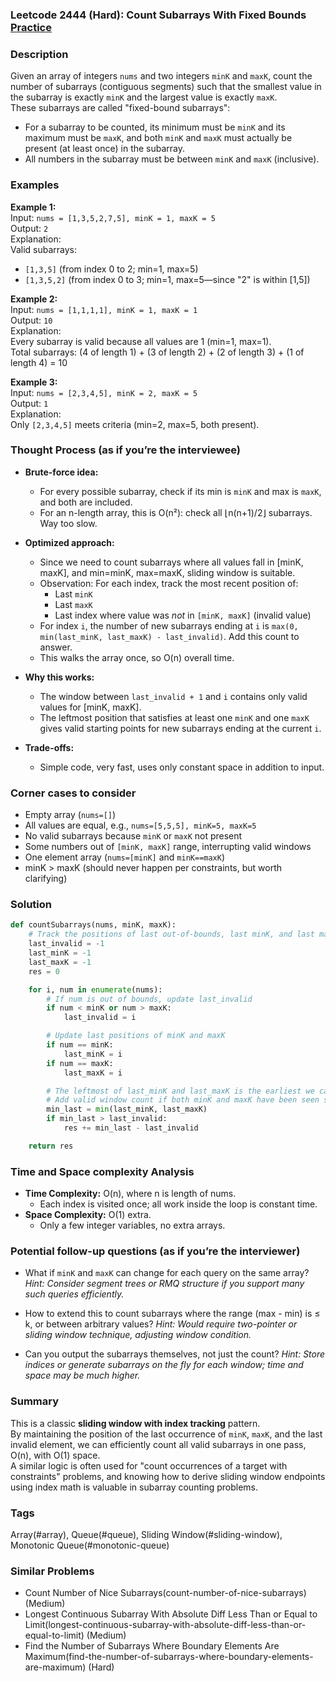 ### Leetcode 2444 (Hard): Count Subarrays With Fixed Bounds [Practice](https://leetcode.com/problems/count-subarrays-with-fixed-bounds)

### Description  
Given an array of integers `nums` and two integers `minK` and `maxK`, count the number of subarrays (contiguous segments) such that the smallest value in the subarray is exactly `minK` and the largest value is exactly `maxK`.  
These subarrays are called "fixed-bound subarrays":  
- For a subarray to be counted, its minimum must be `minK` and its maximum must be `maxK`, and both `minK` and `maxK` must actually be present (at least once) in the subarray.  
- All numbers in the subarray must be between `minK` and `maxK` (inclusive).

### Examples  

**Example 1:**  
Input: `nums = [1,3,5,2,7,5], minK = 1, maxK = 5`  
Output: `2`  
Explanation:  
Valid subarrays:  
- `[1,3,5]` (from index 0 to 2; min=1, max=5)  
- `[1,3,5,2]` (from index 0 to 3; min=1, max=5—since "2" is within [1,5])

**Example 2:**  
Input: `nums = [1,1,1,1], minK = 1, maxK = 1`  
Output: `10`  
Explanation:  
Every subarray is valid because all values are 1 (min=1, max=1).  
Total subarrays: (4 of length 1) + (3 of length 2) + (2 of length 3) + (1 of length 4) = 10

**Example 3:**  
Input: `nums = [2,3,4,5], minK = 2, maxK = 5`  
Output: `1`  
Explanation:  
Only `[2,3,4,5]` meets criteria (min=2, max=5, both present).


### Thought Process (as if you’re the interviewee)  

- **Brute-force idea:**  
  - For every possible subarray, check if its min is `minK` and max is `maxK`, and both are included.  
  - For an n-length array, this is O(n²): check all ⌊n(n+1)/2⌋ subarrays. Way too slow.

- **Optimized approach:**
  - Since we need to count subarrays where all values fall in [minK, maxK], and min=minK, max=maxK, sliding window is suitable.
  - Observation: For each index, track the most recent position of:
    - Last `minK`
    - Last `maxK`
    - Last index where value was *not* in `[minK, maxK]` (invalid value)
  - For index `i`, the number of new subarrays ending at `i` is `max(0, min(last_minK, last_maxK) - last_invalid)`. Add this count to answer.
  - This walks the array once, so O(n) overall time.

- **Why this works:**  
  - The window between `last_invalid + 1` and `i` contains only valid values for [minK, maxK].  
  - The leftmost position that satisfies at least one `minK` and one `maxK` gives valid starting points for new subarrays ending at the current `i`.

- **Trade-offs:**  
  - Simple code, very fast, uses only constant space in addition to input.

### Corner cases to consider  
- Empty array (`nums=[]`)
- All values are equal, e.g., `nums=[5,5,5], minK=5, maxK=5`
- No valid subarrays because `minK` or `maxK` not present
- Some numbers out of `[minK, maxK]` range, interrupting valid windows
- One element array (`nums=[minK]` and `minK==maxK`)
- minK > maxK (should never happen per constraints, but worth clarifying)


### Solution

```python
def countSubarrays(nums, minK, maxK):
    # Track the positions of last out-of-bounds, last minK, and last maxK
    last_invalid = -1
    last_minK = -1
    last_maxK = -1
    res = 0

    for i, num in enumerate(nums):
        # If num is out of bounds, update last_invalid 
        if num < minK or num > maxK:
            last_invalid = i

        # Update last positions of minK and maxK
        if num == minK:
            last_minK = i
        if num == maxK:
            last_maxK = i

        # The leftmost of last_minK and last_maxK is the earliest we can start
        # Add valid window count if both minK and maxK have been seen since last_invalid
        min_last = min(last_minK, last_maxK)
        if min_last > last_invalid:
            res += min_last - last_invalid

    return res
```

### Time and Space complexity Analysis  

- **Time Complexity:** O(n), where n is length of nums.  
  - Each index is visited once; all work inside the loop is constant time.
- **Space Complexity:** O(1) extra.  
  - Only a few integer variables, no extra arrays.

### Potential follow-up questions (as if you’re the interviewer)  

- What if `minK` and `maxK` can change for each query on the same array?
  *Hint: Consider segment trees or RMQ structure if you support many such queries efficiently.*

- How to extend this to count subarrays where the range (max - min) is ≤ k, or between arbitrary values?
  *Hint: Would require two-pointer or sliding window technique, adjusting window condition.*

- Can you output the subarrays themselves, not just the count?
  *Hint: Store indices or generate subarrays on the fly for each window; time and space may be much higher.*

### Summary
This is a classic **sliding window with index tracking** pattern.  
By maintaining the position of the last occurrence of `minK`, `maxK`, and the last invalid element, we can efficiently count all valid subarrays in one pass, O(n), with O(1) space.  
A similar logic is often used for "count occurrences of a target with constraints" problems, and knowing how to derive sliding window endpoints using index math is valuable in subarray counting problems.

### Tags
Array(#array), Queue(#queue), Sliding Window(#sliding-window), Monotonic Queue(#monotonic-queue)

### Similar Problems
- Count Number of Nice Subarrays(count-number-of-nice-subarrays) (Medium)
- Longest Continuous Subarray With Absolute Diff Less Than or Equal to Limit(longest-continuous-subarray-with-absolute-diff-less-than-or-equal-to-limit) (Medium)
- Find the Number of Subarrays Where Boundary Elements Are Maximum(find-the-number-of-subarrays-where-boundary-elements-are-maximum) (Hard)